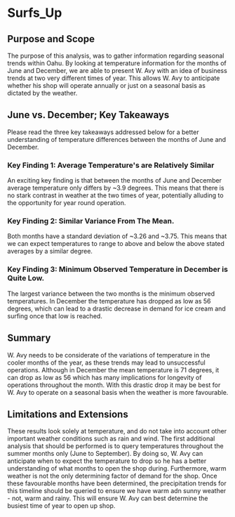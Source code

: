 # Surfs_Up

## Purpose and Scope

The purpose of this analysis, was to gather information regarding seasonal trends within Oahu. By looking at temperature information for the months of June and December, we are able to present W. Avy with an idea of business trends at two very different times of year. This allows W. Avy to anticipate whether his shop will operate annually or just on a seasonal basis as dictated by the weather.

## June vs. December; Key Takeaways

Please read the three key takeaways addressed below for a better understanding of temperature differences between the months of June and December. 

### Key Finding 1: Average Temperature's are Relatively Similar

An exciting key finding is that between the months of June and December average temperature only differs by ~3.9 degrees. This means that there is no stark contrast in weather at the two times of year, potentially alluding to the opportunity for year round operation.

### Key Finding 2: Similar Variance From The Mean.

Both months have a standard deviation of ~3.26 and ~3.75. This means that we can expect temperatures to range to above and below the above stated averages by a similar degree.

### Key Finding 3: Minimum Observed Temperature in December is Quite Low.

The largest variance between the two months is the minimum observed temperatures. In December the temperature has dropped as low as 56 degrees, which can lead to a drastic decrease in demand for ice cream and surfing once that low is reached.

## Summary

W. Avy needs to be considerate of the variations of temperature in the cooler months of the year, as these trends may lead to unsuccessful operations. Although in December the mean temperature is 71 degrees, it can drop as low as 56 which has many implications for longevity of operations throughout the month. With this drastic drop it may be best for W. Avy to operate on a seasonal basis when the weather is more favourable.

## Limitations and Extensions

These results look solely at temperature, and do not take into account other important weather conditions such as rain and wind. The first additional analysis that should be performed is to query temperatures throughout the summer months only (June to September). By doing so, W. Avy can anticipate when to expect the temperature to drop so he has a better understanding of what months to open the shop during. Furthermore, warm weather is not the only determining factor of demand for the shop. Once these favourable months have been determined, the precipitation trends for this timeline should be queried to ensure we have warm adn sunny weather - not, warm and rainy. This will ensure W. Avy can best determine the busiest time of year to open up shop. 
